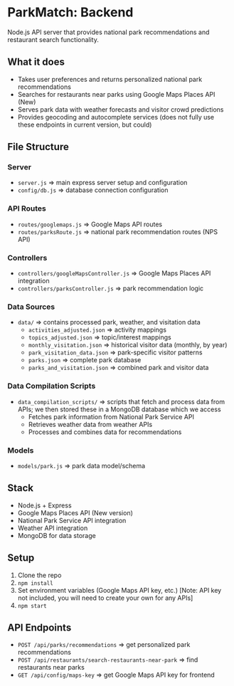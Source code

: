 # ParkMatch: Backend

Node.js API server that provides national park recommendations and restaurant search functionality.

## What it does
- Takes user preferences and returns personalized national park recommendations
- Searches for restaurants near parks using Google Maps Places API (New)
- Serves park data with weather forecasts and visitor crowd predictions
- Provides geocoding and autocomplete services (does not fully use these endpoints in current version, but could)

## File Structure
### Server
- `server.js` => main express server setup and configuration
- `config/db.js` => database connection configuration

### API Routes  
- `routes/googlemaps.js` => Google Maps API routes
- `routes/parksRoute.js` => national park recommendation routes (NPS API)

### Controllers
- `controllers/googleMapsController.js` => Google Maps Places API integration
- `controllers/parksController.js` => park recommendation logic

### Data Sources
- `data/` => contains processed park, weather, and visitation data
  - `activities_adjusted.json` => activity mappings
  - `topics_adjusted.json` => topic/interest mappings  
  - `monthly_visitation.json` => historical visitor data (monthly, by year)
  - `park_visitation_data.json` => park-specific visitor patterns
  - `parks.json` => complete park database
  - `parks_and_visitation.json` => combined park and visitor data

### Data Compilation Scripts
- `data_compilation_scripts/` => scripts that fetch and process data from APIs; we then stored these in a MongoDB database which we access
  - Fetches park information from National Park Service API
  - Retrieves weather data from weather APIs
  - Processes and combines data for recommendations

### Models
- `models/park.js` => park data model/schema

## Stack
- Node.js + Express
- Google Maps Places API (New version)
- National Park Service API integration
- Weather API integration
- MongoDB for data storage

## Setup
1. Clone the repo
2. `npm install`
3. Set environment variables (Google Maps API key, etc.) [Note: API key not included, you will need to create your own for any APIs]
4. `npm start`

## API Endpoints
- `POST /api/parks/recommendations` => get personalized park recommendations
- `POST /api/restaurants/search-restaurants-near-park` => find restaurants near parks
- `GET /api/config/maps-key` => get Google Maps API key for frontend
